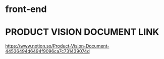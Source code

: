 # front-end

# PRODUCT VISION DOCUMENT LINK
https://www.notion.so/Product-Vision-Document-44536494d6494f9096ca7c731439074d
